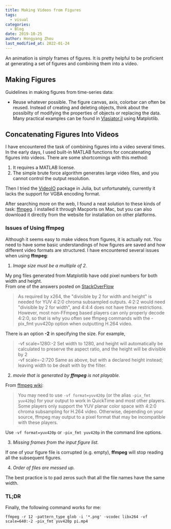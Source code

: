 ```yaml
---
title: Making Videos from Figures
tags:
  - visual
categories:
  - Blog
date: 2019-10-25
author: Hongyang Zhou
last_modified_at: 2022-01-24
---
```


An animation is simply frames of figures. It is pretty helpful to be proficient at generating a set of figures and combining them into a video.

## Making Figures

Guidelines in making figures from time-series data:

- Reuse whatever possible. The figure canvas, axis, colorbar can often be reused. Instead of creating and deleting objects, think about the possibilty of modifying the properties of objects or replacing the data. Many practical examples can be found in [Vlasiator.jl](https://github.com/henry2004y/Vlasiator.jl/tree/master/examples) using Matplotlib.

## Concatenating Figures Into Videos

I have encountered the task of combining figures into a video several times. In the early days, I used built-in MATLAB functions for concatenating figures into videos. There are some shortcomings with this method:

1. It requires a MATLAB license.
2. The simple brute force algorithm generates large video files, and you cannot control the output resolution.

Then I tried the [VideoIO](https://github.com/JuliaIO/VideoIO.jl) package in Julia, but unfortunately, currently it lacks the support for VGBA encoding format.

After searching more on the web, I found a neat solution to these kinds of task: [ffmpeg](https://www.ffmpeg.org/). I installed it through Macports on Mac, but you can also download it directly from the website for installation on other platforms.

### Issues of Using ffmpeg

Although it seems easy to make videos from figures, it is actually not. You need to have some basic understandings of how figures are saved and how different video formats are structured. I have encountered several issues when using **ffmpeg**:

1. _Image size must be a multiple of 2._

  My png files generated from Matplotlib have odd pixel numbers for both width and height.  
  From one of the answers posted on [StackOverFlow](https://stackoverflow.com/questions/20847674/ffmpeg-libx264-height-not-divisible-by-2)
  >As required by x264, the "divisible by 2 for width and height" is needed for YUV 4:2:0 chroma subsampled outputs. 4:2:2 would need "divisible by 2 for width", and 4:4:4 does not have these restrictions. However, most non-FFmpeg based players can only properly decode 4:2:0, so that is why you often see ffmpeg commands with the -pix_fmt yuv420p option when outputting H.264 video.  

  There is an option **-2** in specifying the size. For example,
  >-vf scale=1280:-2
  Set width to 1280, and height will automatically be calculated to preserve the aspect ratio, and the height will be divisible by 2  
  >-vf scale=-2:720
  Same as above, but with a declared height instead; leaving width to be dealt with by the filter.

2. _movie that is generated by **ffmpeg** is not playable._

  From [ffmpeg wiki](https://trac.ffmpeg.org/wiki/Encode/H.264#Encodingfordumbplayers):
  >You may need to use `-vf format=yuv420p` (or the alias `-pix_fmt yuv420p`) for your output to work in QuickTime and most other players. 
  Some players only support the YUV planar color space with 4:2:0 chroma subsampling for H.264 video. Otherwise, depending on your source, ffmpeg may output to a pixel format that may be incompatible with these players.
  
  Use `-vf format=yuv420p` or `-pix_fmt yuv420p` in the command line options.

3. _Missing frames from the input figure list._

  If one of your figure file is corrupted (e.g. empty), **ffmpeg** will stop reading all the subsequent figures.

4. _Order of files are messed up._

  The best practice is to pad zeros such that all the file names have the same width.

### TL;DR
  
Finally, the following command works for me:

```
ffmpeg -r 12 -pattern_type glob -i '*.png' -vcodec libx264 -vf scale=640:-2 -pix_fmt yuv420p pi.mp4
```
